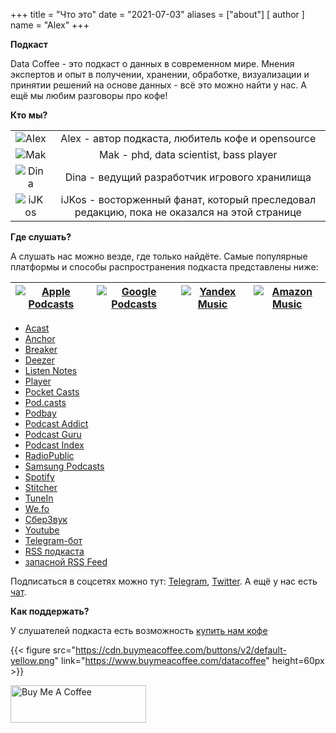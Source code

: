 +++
title = "Что это"
date = "2021-07-03"
aliases = ["about"]
[ author ]
  name = "Alex"
+++

**Подкаст**

Data Coffee - это подкаст о данных в современном мире. Мнения экспертов и опыт в получении, хранении, обработке, визуализации и принятии решений на основе данных - всё это можно найти у нас. А ещё мы любим разговоры про кофе!

**Кто мы?**

|||
|:---:|:---:|
| ![Alex](/we/alex.jpg)    | Alex - автор подкаста, любитель кофе и opensource |
| ![Mak](/we/mak.png)      | Mak - phd, data scientist, bass player |
| ![Dina](/we/dina.jpg)    | Dina - ведущий разработчик игрового хранилища |
| ![iJKos](/we/ijkos.jpeg) | iJKos - восторженный фанат, который преследовал редакцию, пока не оказался на этой странице |

**Где слушать?**

А слушать нас можно везде, где только найдёте. Самые популярные платформы и способы распространения подкаста представлены ниже:

| [![Apple Podcasts](/Apple.png)](https://podcasts.apple.com/podcast/data-coffee/id1575312052) | [![Google Podcasts](/Google.png)](https://www.google.com/podcasts?feed=aHR0cHM6Ly9hbmNob3IuZm0vcy81YmRlMmM1OC9wb2RjYXN0L3Jzcw==) | [![Yandex Music](/Yandex.png)](https://music.yandex.ru/album/16320870) | [![Amazon Music](/Amazon.png)](https://music.amazon.com/podcasts/4828fab0-b658-4eff-a04a-9dc6aa19f5f6/DATA-COFFEE) |
|:---:|:---:|:---:|:---:|

* [Acast](https://shows.acast.com/6112d59b0d18bd001276a329)
* [Anchor](https://anchor.fm/data-coffee)
* [Breaker](https://www.breaker.audio/data-coffee)
* [Deezer](https://www.deezer.com/us/show/2840202)
* [Listen Notes](https://www.listennotes.com/podcasts/data-coffee-data-coffee-cLSW4jpfJV_/)
* [Player](https://player.fm/series/data-coffee)
* [Pocket Casts](https://pca.st/74nrdobm)
* [Pod.casts](https://pod.casts.io/podcasts/data-coffee)
* [Podbay](https://podbay.fm/p/1575312052)
* [Podcast Addict](https://podcastaddict.com/podcast/3515774)
* [Podcast Guru](https://app.podcastguru.io/podcast/data-coffee-1575312052)
* [Podcast Index](https://podcastindex.org/podcast/4066652)
* [RadioPublic](https://radiopublic.com/data-coffee-GERkXr)
* [Samsung Podcasts]()
* [Spotify](https://open.spotify.com/show/7EnMILd9pCjVVGrKdCiKMw)
* [Stitcher](https://www.stitcher.com/show/data-coffee)
* [TuneIn](https://tunein.com/podcasts/Technology-Podcasts/Data-Coffee-p1480281/)
* [We.fo](https://we.fo/1575312052)
* [СберЗвук](https://sber-zvuk.com/podcast/20761020)
* [Youtube](https://youtube.com/c/DataCoffee)
* [Telegram-бот](https://t.me/datacoffee_podcast_bot)
* [RSS подкаста](https://anchor.fm/s/5bde2c58/podcast/rss)
* [запасной RSS Feed](https://rss.datacoffee.link)

Подписаться в соцсетях можно тут: [Telegram](https://t.me/datacoffee), [Twitter](https://twitter.com/_DataCoffee_). А ещё у нас есть [чат](https://t.me/datacoffee_chat).

**Как поддержать?**

У слушателей подкаста есть возможность [купить нам кофе](https://www.buymeacoffee.com/datacoffee)

{{< figure src="https://cdn.buymeacoffee.com/buttons/v2/default-yellow.png" link="https://www.buymeacoffee.com/datacoffee" height=60px >}}


<a href="https://www.buymeacoffee.com/datacoffee" target="_blank"><img src="https://cdn.buymeacoffee.com/buttons/v2/default-yellow.png" alt="Buy Me A Coffee" style="height: 60px !important;width: 217px !important;" ></a>